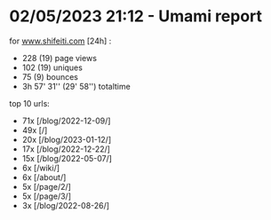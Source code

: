# 02/05/2023 21:12 - Umami report
for www.shifeiti.com [24h] :

 - 228 (19) page views
 - 102 (19) uniques
 - 75 (9) bounces
 - 3h 57' 31'' (29' 58'') totaltime


top 10 urls:
 - 71x [/blog/2022-12-09/]
 - 49x [/]
 - 20x [/blog/2023-01-12/]
 - 17x [/blog/2022-12-22/]
 - 15x [/blog/2022-05-07/]
 - 6x [/wiki/]
 - 6x [/about/]
 - 5x [/page/2/]
 - 5x [/page/3/]
 - 3x [/blog/2022-08-26/]


